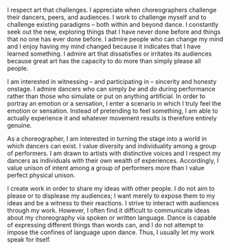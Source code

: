 I respect art that challenges. I appreciate when choreographers challenge their dancers, peers,
and audiences. I work to challenge myself and to challenge existing paradigms –
both within and beyond dance. I constantly seek out the new, exploring things that
I have never done before and things that no one has ever done before.
I admire people who can change my mind and I enjoy having my mind changed
because it indicates that I have learned something. I admire art that dissatisfies
or irritates its audiences because great art has the capacity to do more than simply please all people.

I am interested in witnessing – and participating in – sincerity and honesty onstage. I admire dancers
who can simply <i>be</i> and <i>do</i> during performance rather than those who simulate or put on anything
artificial. In order to portray an emotion or a sensation, I enter a scenario in which I truly
feel the emotion or sensation. Instead of pretending to feel something, I am able to actually
experience it and whatever movement results is therefore entirely genuine.

As a choreographer, I am interested in turning the stage into a world in which dancers can exist.
I value diversity and individuality among a group of performers. I am drawn to artists with
distinctive voices and I respect my dancers as individuals with their own wealth of experiences.
Accordingly, I value unison of intent among a group of performers more than I value perfect physical unison.

I create work in order to share my ideas with other people. I do not aim to please or to displease
my audiences; I want merely to expose them to my ideas and be a witness to their reactions.
I strive to interact with audiences through my work. However, I often find it difficult to
communicate ideas about my choreography via spoken or written language. Dance is capable of
expressing different things than words can, and I do not attempt to impose the confines of
language upon dance. Thus, I usually let my work speak for itself.
